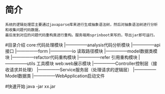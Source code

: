 # 简介
    系统的逻辑处理层主要通过javaparse库来进行生成抽象语法树，然后对抽象语法树进行分析和收集问题代码数据，
    最后发到对应的问题代码重构类进行重构。服务端用sprinboot来写的，导出jar即可运行。
#目录介绍
    core:代码处理模块
        |—————analysis代码分析模块
        |—————api接口
        |—————form
        |—————io 读取路径模块
        |—————model数据类模块
        |—————refactor代码重构模块
        |—————refer 引用重构模块
        |—————utils 工具模块
    web:web展示模块
        |—————Controller控制层（接收请求并处理）
        |—————Service服务层（处理请求的逻辑层）
        |—————Model数据类
        |—————WebApplication启动文件
     
#快速开始
java -jar xx.jar

## 

